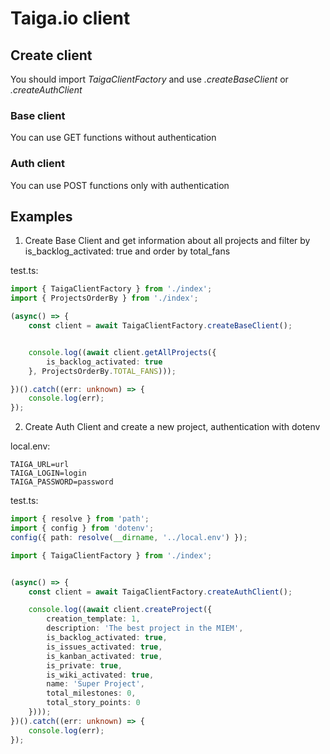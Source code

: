 # Taiga.io client

## Create client
You should import _TaigaClientFactory_ and use _.createBaseClient_ or _.createAuthClient_

### Base client
You can use GET functions without authentication

### Auth client
You can use POST functions only with authentication

## Examples

1. Create Base Client and get information about all projects and filter by is_backlog_activated: true
and order by total_fans

test.ts:
```typescript
import { TaigaClientFactory } from './index';
import { ProjectsOrderBy } from './index';

(async() => {
    const client = await TaigaClientFactory.createBaseClient();


    console.log((await client.getAllProjects({
        is_backlog_activated: true
    }, ProjectsOrderBy.TOTAL_FANS)));

})().catch((err: unknown) => {
    console.log(err);
});
```

2. Create Auth Client and create a new project, authentication with dotenv

local.env:
```text
TAIGA_URL=url
TAIGA_LOGIN=login
TAIGA_PASSWORD=password
```

test.ts:
```typescript
import { resolve } from 'path';
import { config } from 'dotenv';
config({ path: resolve(__dirname, '../local.env') });

import { TaigaClientFactory } from './index';


(async() => {
    const client = await TaigaClientFactory.createAuthClient();

    console.log((await client.createProject({
        creation_template: 1,
        description: 'The best project in the MIEM',
        is_backlog_activated: true,
        is_issues_activated: true,
        is_kanban_activated: true,
        is_private: true,
        is_wiki_activated: true,
        name: 'Super Project',
        total_milestones: 0,
        total_story_points: 0
    })));
})().catch((err: unknown) => {
    console.log(err);
});


```


